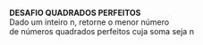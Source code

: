 **DESAFIO QUADRADOS PERFEITOS**
<br/>Dado um inteiro n, retorne o menor número<br/>
de números quadrados perfeitos cuja soma seja n
